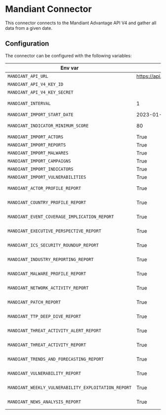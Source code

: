 # Mandiant Connector

This connector connects to the Mandiant Advantage API V4 and gather all data from a given date.

## Configuration

The connector can be configured with the following variables:

| Env var | Default | Description |
| - | - | - |
| `MANDIANT_API_URL` | https://api.intelligence.mandiant.com | URL for the Mandiant API |
| `MANDIANT_API_V4_KEY_ID` | | Mandiant API Key ID |
| `MANDIANT_API_V4_KEY_SECRET` | | Mandiant API Key Secret |
| `MANDIANT_INTERVAL` | 1 | Number of the days between each collection. |
| `MANDIANT_IMPORT_START_DATE` | 2023-01-01 | Date to start collect data |
| `MANDIANT_INDICATOR_MINIMUM_SCORE` | 80 | Minimum score (based on mscore) that an indicator must have to be processed |
| `MANDIANT_IMPORT_ACTORS` | True | Enable to collect actors |
| `MANDIANT_IMPORT_REPORTS` | True | Enable to collect reports |
| `MANDIANT_IMPORT_MALWARES` | True | Enable to collect malwares |
| `MANDIANT_IMPORT_CAMPAIGNS` | True | Enable to collect campaigns |
| `MANDIANT_IMPORT_INDICATORS` | True | Enable to collect indicators |
| `MANDIANT_IMPORT_VULNERABILITIES` | True | Enable to collect vulnerabilities |
| `MANDIANT_ACTOR_PROFILE_REPORT` | True | Enable to collect report type actor profile |
| `MANDIANT_COUNTRY_PROFILE_REPORT` | True | Enable to collect report type country_profile |
| `MANDIANT_EVENT_COVERAGE_IMPLICATION_REPORT` | True | Enable to collect report type event_coverage_implication |
| `MANDIANT_EXECUTIVE_PERSPECTIVE_REPORT` | True | Enable to collect report type executive_perspective |
| `MANDIANT_ICS_SECURITY_ROUNDUP_REPORT` | True | Enable to collect report type ics_security_roundup |
| `MANDIANT_INDUSTRY_REPORTING_REPORT` | True | Enable to collect report type industry_reporting |
| `MANDIANT_MALWARE_PROFILE_REPORT` | True | Enable to collect report type malware_profile |
| `MANDIANT_NETWORK_ACTIVITY_REPORT` | True | Enable to collect report type network_activity_reports |
| `MANDIANT_PATCH_REPORT` | True | Enable to collect report type patch_report |
| `MANDIANT_TTP_DEEP_DIVE_REPORT` | True | Enable to collect report type ttp_deep_dive |
| `MANDIANT_THREAT_ACTIVITY_ALERT_REPORT` | True | Enable to collect report type threat_activity_alert |
| `MANDIANT_THREAT_ACTIVITY_REPORT` | True | Enable to collect report type threat_activity_report |
| `MANDIANT_TRENDS_AND_FORECASTING_REPORT` | True | Enable to collect report type trends_and_forecasting |
| `MANDIANT_VULNERABILITY_REPORT` | True | Enable to collect report type vulnerability_report |
| `MANDIANT_WEEKLY_VULNERABILITY_EXPLOITATION_REPORT` | True | Enable to collect report type weekly_vulnerability_exploitation_report |
| `MANDIANT_NEWS_ANALYSIS_REPORT` | True | Enable to collect report type news_analysis |
